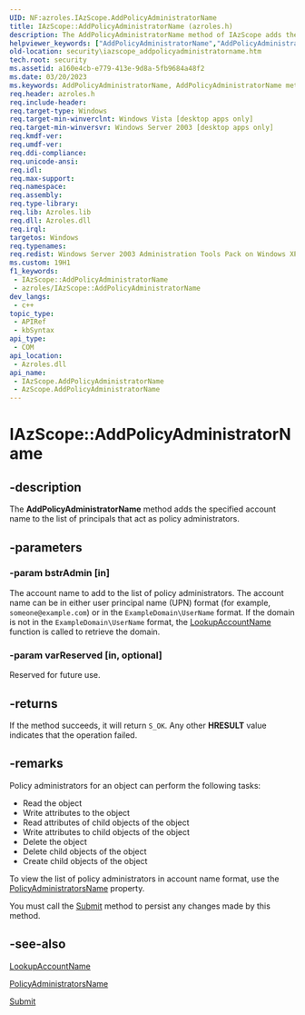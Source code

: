 ```yaml
---
UID: NF:azroles.IAzScope.AddPolicyAdministratorName
title: IAzScope::AddPolicyAdministratorName (azroles.h)
description: The AddPolicyAdministratorName method of IAzScope adds the specified account name to the list of principals that act as policy administrators.
helpviewer_keywords: ["AddPolicyAdministratorName","AddPolicyAdministratorName method [Security]","AddPolicyAdministratorName method [Security]","AzScope object","AddPolicyAdministratorName method [Security]","IAzScope interface","AzScope object [Security]","AddPolicyAdministratorName method","IAzScope interface [Security]","AddPolicyAdministratorName method","IAzScope.AddPolicyAdministratorName","IAzScope::AddPolicyAdministratorName","azroles/IAzScope::AddPolicyAdministratorName","security.iazscope_addpolicyadministratorname"]
old-location: security\iazscope_addpolicyadministratorname.htm
tech.root: security
ms.assetid: a160e4cb-e779-413e-9d8a-5fb9684a48f2
ms.date: 03/20/2023
ms.keywords: AddPolicyAdministratorName, AddPolicyAdministratorName method [Security], AddPolicyAdministratorName method [Security],AzScope object, AddPolicyAdministratorName method [Security],IAzScope interface, AzScope object [Security],AddPolicyAdministratorName method, IAzScope interface [Security],AddPolicyAdministratorName method, IAzScope.AddPolicyAdministratorName, IAzScope::AddPolicyAdministratorName, azroles/IAzScope::AddPolicyAdministratorName, security.iazscope_addpolicyadministratorname
req.header: azroles.h
req.include-header: 
req.target-type: Windows
req.target-min-winverclnt: Windows Vista [desktop apps only]
req.target-min-winversvr: Windows Server 2003 [desktop apps only]
req.kmdf-ver: 
req.umdf-ver: 
req.ddi-compliance: 
req.unicode-ansi: 
req.idl: 
req.max-support: 
req.namespace: 
req.assembly: 
req.type-library: 
req.lib: Azroles.lib
req.dll: Azroles.dll
req.irql: 
targetos: Windows
req.typenames: 
req.redist: Windows Server 2003 Administration Tools Pack on Windows XP
ms.custom: 19H1
f1_keywords:
 - IAzScope::AddPolicyAdministratorName
 - azroles/IAzScope::AddPolicyAdministratorName
dev_langs:
 - c++
topic_type:
 - APIRef
 - kbSyntax
api_type:
 - COM
api_location:
 - Azroles.dll
api_name:
 - IAzScope.AddPolicyAdministratorName
 - AzScope.AddPolicyAdministratorName
---
```


# IAzScope::AddPolicyAdministratorName

## -description

The **AddPolicyAdministratorName** method adds the specified account name to the list of principals that act as policy administrators.

## -parameters

### -param bstrAdmin [in]

The account name to add to the list of policy administrators. The account name can be in either user principal name (UPN) format (for example, `someone@example.com`) or in the `ExampleDomain\UserName` format. If the domain is not  in the `ExampleDomain\UserName` format, the [LookupAccountName](/windows/win32/api/winbase/nf-winbase-lookupaccountnamea) function is called to retrieve the domain.

### -param varReserved [in, optional]

Reserved for future use.

## -returns

If the method succeeds, it will return `S_OK`. Any other **HRESULT** value indicates that the operation failed.

## -remarks

Policy administrators for an object can perform the following tasks:

- Read the object
- Write attributes to the object
- Read attributes of child objects of the object
- Write attributes to child objects of the object
- Delete the object
- Delete child objects of the object
- Create child objects of the object

To view the list of policy administrators in account name format, use the [PolicyAdministratorsName](nf-azroles-iazscope-get_policyadministratorsname.md) property.

You must call the [Submit](nf-azroles-iazscope-submit.md) method to persist any changes made by this method.

## -see-also

[LookupAccountName](/windows/win32/api/winbase/nf-winbase-lookupaccountnamea)

[PolicyAdministratorsName](nf-azroles-iazscope-get_policyadministratorsname.md)

[Submit](nf-azroles-iazscope-submit.md)
